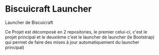 # Biscuicraft Launcher
Launcher de Biscuicraft

Ce Projet est décomposé en 2 repositories, le premier celui-ci, c'est le projet principal et le deuxième c'est le launcher de launcher (le Bootstrap) qui permet de faire des mises à jour automatiquement du launcher principal)
